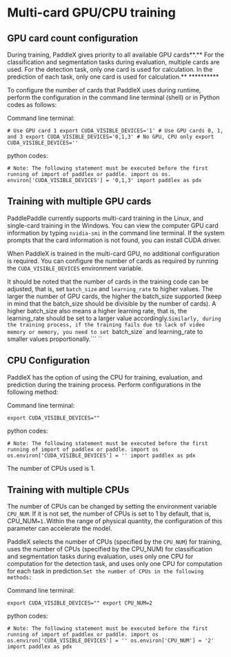 # Multi-card GPU/CPU training

## GPU card count configuration
During training, PaddleX gives priority to all available GPU cards**.** For the classification and segmentation tasks during evaluation, multiple cards are used. For the detection task, only one card is used for calculation. In the prediction of each task, only one card is used for calculation.** **********

To configure the number of cards that PaddleX uses during runtime, perform the configuration in the command line terminal (shell) or in Python codes as follows:

Command line terminal:
```
# Use GPU card 1 export CUDA_VISIBLE_DEVICES='1' # Use GPU cards 0, 1, and 3 export CUDA_VISIBLE_DEVICES='0,1,3' # No GPU, CPU only export CUDA_VISIBLE_DEVICES=''
```

python codes:
```
# Note: The following statement must be executed before the first running of import of paddlex or paddle. import os os. environ['CUDA_VISIBLE_DEVICES'] = '0,1,3' import paddlex as pdx
```

## Training with multiple GPU cards

PaddlePaddle currently supports multi-card training in the Linux, and single-card training in the Windows. You can view the computer GPU card information by typing `nvidia-smi` in the command line terminal. If the system prompts that the card information is not found, you can install CUDA driver.

When PaddleX is trained in the multi-card GPU, no additional configuration is required. You can configure the number of cards as required by running the `CUDA_VISIBLE_DEVICES` environment variable.

It should be noted that the number of cards in the training code can be adjusted, that is, set `batch_size` and `learning_rate` to higher values. The larger the number of GPU cards, the higher the batch_size supported (keep in mind that the batch_size should be divisible by the number of cards). A higher batch_size also means a higher learning rate, that is, the learning_rate should be set to a larger value accordingly.`Similarly, during the training process, if the training fails due to lack of video memory or memory, you need to set `batch_size` and learning_rate to smaller values proportionally.``` ``

## CPU Configuration
PaddleX has the option of using the CPU for training, evaluation, and prediction during the training process. Perform configurations in the following method:

Command line terminal:
```
export CUDA_VISIBLE_DEVICES=""
```

python codes:
```
# Note: The following statement must be executed before the first running of import of paddlex or paddle. import os os.environ['CUDA_VISIBLE_DEVICES'] = '' import paddlex as pdx
```
The number of CPUs used is 1.

## Training with multiple CPUs
The number of CPUs can be changed by setting the environment variable `CPU_NUM`. If it is not set, the number of CPUs is set to 1 by default, that is, CPU_NUM`=1.`Within the range of physical quantity, the configuration of this parameter can accelerate the model.

PaddleX selects the number of CPUs (specified by the `CPU_NUM`) for training, uses the number of CPUs (specified by the CPU_NUM) for classification and segmentation tasks during evaluation, uses only one CPU for computation for the detection task, and uses only one CPU for computation for each task in prediction.`Set the number of CPUs in the following methods:`

Command line terminal:
```
export CUDA_VISIBLE_DEVICES="" export CPU_NUM=2
```

python codes:
```
# Note: The following statement must be executed before the first running of import of paddlex or paddle. import os os.environ['CUDA_VISIBLE_DEVICES'] = '' os.environ['CPU_NUM'] = '2' import paddlex as pdx
```
